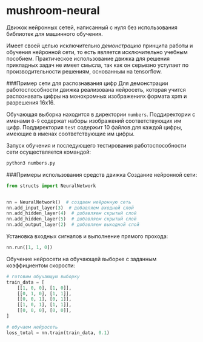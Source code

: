 # mushroom-neural
Движок нейронных сетей, написанный с нуля без использования библиотек для машинного обучения.

Имеет своей целью исключительно _демонстрацию_ принципа работы и обучения нейронной сети, то есть является исключительно учебным пособием.
Практическое использование движка для решения прикладных задач не имеет смысла, так как он серьезно уступает по производительности решениям, основанным на tensorflow.

###Пример сети для распознавания цифр
Для демонстрации работоспособности движка реализована нейросеть, которая учится распознавать цифры на монохромных изображениях формата xpm и разрешения 16x16.

Обучающая выборка находится в директории `numbers`. Поддиректории с именами `0-9` содержат наборы изображений соответствующих им цифр. Поддиректория `test` содержит 10 файлов для каждой цифры, имеющие в именах соответствующие им цифры. 

Запуск обучения и последующего тестирования работоспособности сети осуществляется командой:
```bash
python3 numbers.py
```

###Примеры использования средств движка 
Создание нейронной сети:
```python
from structs import NeuralNetwork


nn = NeuralNetwork()  # создаем нейронную сеть
nn.add_input_layer(3)  # добавляем входной слой
nn.add_hidden_layer(4)  # добавляем скрытый слой
nn.add_hidden_layer(5)  # добавляем скрытый слой
nn.add_output_layer(2)  # добавляем выходной слой
```

Установка входных сигналов и выполнение прямого прохода:
```python
nn.run([1, 1, 0])
```

Обучение нейросети на обучающей выборке с заданным коэффициентом скорости:
```python
# готовим обучающую выборку
train_data = [
    [[1, 0, 0], [1, 0]],
    [[0, 1, 0], [1, 1]],
    [[0, 0, 1], [0, 1]],
    [[1, 0, 1], [1, 1]],
    [[0, 0, 0], [0, 0]],
]

# обучаем нейросеть 
loss_total = nn.train(train_data, 0.1)
```
